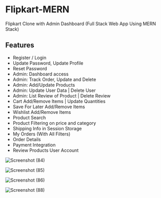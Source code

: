 # Flipkart-MERN

Flipkart Clone with Admin Dashboard (Full Stack Web App Using MERN Stack)

## Features

- Register / Login 
- Update Password, Update Profile
- Reset Password
- Admin: Dashboard access
- Admin: Track Order, Update and Delete
- Admin: Add/Update Products
- Admin: Update User Data | Delete User
- Admin: List Review of Product | Delete Review
- Cart Add/Remove Items | Update Quantities
- Save For Later Add/Remove Items
- Wishlist Add/Remove Items
- Product Search
- Product Filtering on price and category
- Shipping Info in Session Storage
- My Orders (With All Filters)
- Order Details 
- Payment Integration
- Review Products User Account


![Screenshot (84)](https://github.com/Vaibhav-Sutar/Flipkart-Clone/assets/78019203/e29c66fd-be97-4dd0-a08d-2b1e395a9a11)

![Screenshot (85)](https://github.com/Vaibhav-Sutar/Flipkart-Clone/assets/78019203/847ba51b-c25a-4029-a794-a5784c745c56)

![Screenshot (86)](https://github.com/Vaibhav-Sutar/Flipkart-Clone/assets/78019203/0feb2ff6-7e32-4612-9f4e-c4efa6d7fda4)

![Screenshot (88)](https://github.com/Vaibhav-Sutar/Flipkart-Clone/assets/78019203/211048e2-5de8-4346-8908-2018e44866c9)



